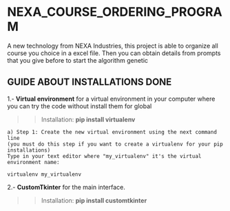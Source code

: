 # NEXA_COURSE_ORDERING_PROGRAM
A new technology from NEXA Industries, this project is able to organize all course you choice in a excel file. Then you can obtain details from prompts that you give before to start the algorithm genetic


## GUIDE ABOUT INSTALLATIONS DONE
1.- **Virtual environment** for a virtual environment in your computer where you can try the code without install them for global
>> Installation: **pip install virtualenv**

    a) Step 1: Create the new virtual environment using the next command line 
    (you must do this step if you want to create a virtualenv for your pip installations)
    Type in your text editor where "my_virtualenv" it's the virtual environment name: 
```virtualenv my_virtualenv```

2.- **CustomTkinter** for the main interface.
>> Installation: **pip install customtkinter**